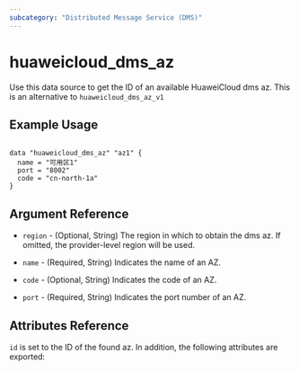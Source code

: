```yaml
---
subcategory: "Distributed Message Service (DMS)"
---
```


# huaweicloud\_dms\_az

Use this data source to get the ID of an available HuaweiCloud dms az.
This is an alternative to `huaweicloud_dms_az_v1`

## Example Usage

```hcl

data "huaweicloud_dms_az" "az1" {
  name = "可用区1"
  port = "8002"
  code = "cn-north-1a"
}
```

## Argument Reference

* `region` - (Optional, String) The region in which to obtain the dms az. If omitted, the provider-level region will be used.

* `name` - (Required, String) Indicates the name of an AZ.

* `code` - (Optional, String) Indicates the code of an AZ.

* `port` - (Required, String) Indicates the port number of an AZ.


## Attributes Reference

`id` is set to the ID of the found az. In addition, the following attributes
are exported:


